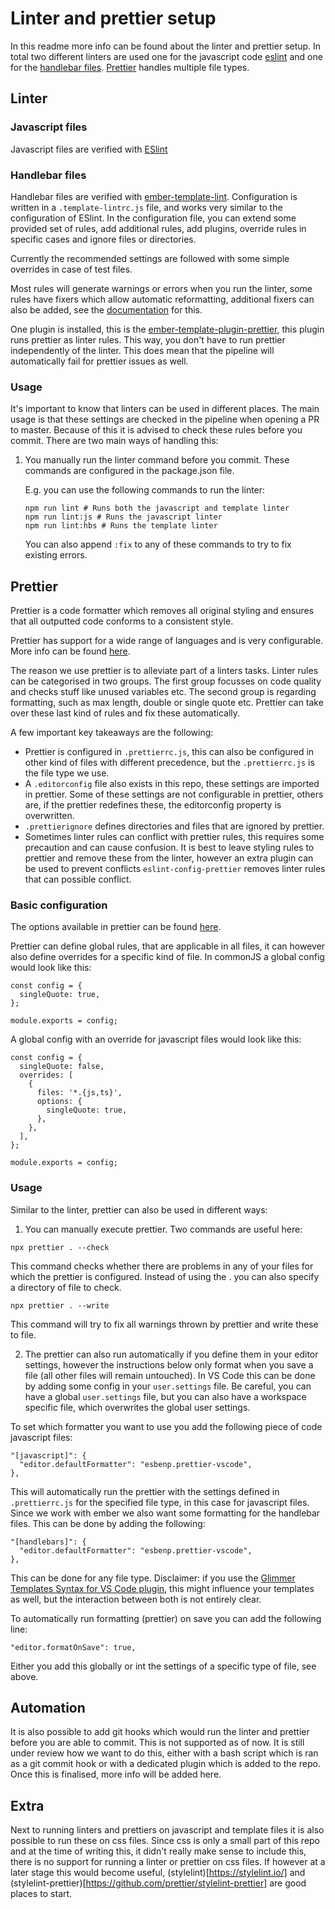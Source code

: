 # Linter and prettier setup

In this readme more info can be found about the linter and prettier setup. In total two different linters are used one for the javascript code [eslint](#javascript-files) and one for the [handlebar files](#handlebar-files). [Prettier](#prettier) handles multiple file types.

## Linter

### Javascript files

Javascript files are verified with [ESlint](https://eslint.org/)

### Handlebar files

Handlebar files are verified with [ember-template-lint](https://github.com/ember-template-lint/ember-template-lint). Configuration is written in a `.template-lintrc.js` file, and works very similar to the configuration of ESlint. In the configuration file, you can extend some provided set of rules, add additional rules, add plugins, override rules in specific cases and ignore files or directories.

Currently the recommended settings are followed with some simple overrides in case of test files.

Most rules will generate warnings or errors when you run the linter, some rules have fixers which allow automatic reformatting, additional fixers can also be added, see the [documentation](https://github.com/ember-template-lint/ember-template-lint/blob/master/docs/fixer.md) for this.

One plugin is installed, this is the [ember-template-plugin-prettier](https://github.com/ember-template-lint/ember-template-lint-plugin-prettier), this plugin runs prettier as linter rules. This way, you don't have to run prettier independently of the linter. This does mean that the pipeline will automatically fail for prettier issues as well.

### Usage

It's important to know that linters can be used in different places. The main usage is that these settings are checked in the pipeline when opening a PR to master. Because of this it is advised to check these rules before you commit. There are two main ways of handling this:

1. You manually run the linter command before you commit. These commands are configured in the package.json file.

   E.g. you can use the following commands to run the linter:

   ```
   npm run lint # Runs both the javascript and template linter
   npm run lint:js # Runs the javascript linter
   npm run lint:hbs # Runs the template linter
   ```

   You can also append `:fix` to any of these commands to try to fix existing errors.

## Prettier

Prettier is a code formatter which removes all original styling and ensures that all outputted code conforms to a consistent style.

Prettier has support for a wide range of languages and is very configurable. More info can be found [here](https://prettier.io/).

The reason we use prettier is to alleviate part of a linters tasks. Linter rules can be categorised in two groups. The first group focusses on code quality and checks stuff like unused variables etc. The second group is regarding formatting, such as max length, double or single quote etc. Prettier can take over these last kind of rules and fix these automatically.

A few important key takeaways are the following:

- Prettier is configured in `.prettierrc.js`, this can also be configured in other kind of files with different precedence, but the `.prettierrc.js` is the file type we use.
- A `.editorconfig` file also exists in this repo, these settings are imported in prettier. Some of these settings are not configurable in prettier, others are, if the prettier redefines these, the editorconfig property is overwritten.
- `.prettierignore` defines directories and files that are ignored by prettier.
- Sometimes linter rules can conflict with prettier rules, this requires some precaution and can cause confusion. It is best to leave styling rules to prettier and remove these from the linter, however an extra plugin can be used to prevent conflicts `eslint-config-prettier` removes linter rules that can possible conflict.

### Basic configuration

The options available in prettier can be found [here](https://prettier.io/docs/en/options).

Prettier can define global rules, that are applicable in all files, it can however also define overrides for a specific kind of file. In commonJS a global config would look like this:

```
const config = {
  singleQuote: true,
};

module.exports = config;

```

A global config with an override for javascript files would look like this:

```
const config = {
  singleQuote: false,
  overrides: [
    {
      files: '*.{js,ts}',
      options: {
        singleQuote: true,
      },
    },
  ],
};

module.exports = config;

```

### Usage

Similar to the linter, prettier can also be used in different ways:

1. You can manually execute prettier.
   Two commands are useful here:

```
npx prettier . --check
```

This command checks whether there are problems in any of your files for which the prettier is configured. Instead of using the . you can also specify a directory of file to check.

```
npx prettier . --write
```

This command will try to fix all warnings thrown by prettier and write these to file.

2. The prettier can also run automatically if you define them in your editor settings, however the instructions below only format when you save a file (all other files will remain untouched). In VS Code this can be done by adding some config in your `user.settings` file. Be careful, you can have a global `user.settings` file, but you can also have a workspace specific file, which overwrites the global user settings.

To set which formatter you want to use you add the following piece of code javascript files:

```
"[javascript]": {
  "editor.defaultFormatter": "esbenp.prettier-vscode",
},
```

This will automatically run the prettier with the settings defined in `.prettierrc.js` for the specified file type, in this case for javascript files. Since we work with ember we also want some formatting for the handlebar files. This can be done by adding the following:

```
"[handlebars]": {
  "editor.defaultFormatter": "esbenp.prettier-vscode",
},
```

This can be done for any file type.
Disclaimer: if you use the [Glimmer Templates Syntax for VS Code plugin](https://marketplace.visualstudio.com/items?itemName=lifeart.vscode-glimmer-syntax), this might influence your templates as well, but the interaction between both is not entirely clear.

To automatically run formatting (prettier) on save you can add the following line:

```
"editor.formatOnSave": true,
```

Either you add this globally or int the settings of a specific type of file, see above.

## Automation

It is also possible to add git hooks which would run the linter and prettier before you are able to commit. This is not supported as of now. It is still under review how we want to do this, either with a bash script which is ran as a git commit hook or with a dedicated plugin which is added to the repo. Once this is finalised, more info will be added here.

## Extra

Next to running linters and prettiers on javascript and template files it is also possible to run these on css files. Since css is only a small part of this repo and at the time of writing this, it didn't really make sense to include this, there is no support for running a linter or prettier on css files. If however at a later stage this would become useful, (stylelint)[https://stylelint.io/] and (stylelint-prettier)[https://github.com/prettier/stylelint-prettier] are good places to start.
